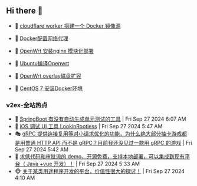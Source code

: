## Hi there 👋

<!--
**dkyg666/dkyg666** is a ✨ _special_ ✨ repository because its `README.md` (this file) appears on your GitHub profile.

Here are some ideas to get you started:

- 🔭 I’m currently working on ...
- 🌱 I’m currently learning ...
- 👯 I’m looking to collaborate on ...
- 🤔 I’m looking for help with ...
- 💬 Ask me about ...
- 📫 How to reach me: ...
- 😄 Pronouns: ...
- ⚡ Fun fact: ...
-->

<!-- BLOG-POST-LIST:START -->
- 🦩 [cloudflare worker 搭建一个 Docker 镜像源](http://blog.1996099.xyz/archives/cloudflare-worker-da-jian-yi-ge-docker-jing-xiang-zhan) 

- 🚦 [Docker配置网络代理](http://blog.1996099.xyz/archives/dockerpei-zhi-wang-luo-dai-li) 

- 🫶 [OpenWrt 安装nginx 模块化部署](http://blog.1996099.xyz/archives/openwrt-an-zhuang-nginx-mo-kuai-hua-bu-shu) 

- 🦄 [Ubuntu编译Openwrt](http://blog.1996099.xyz/archives/ubuntuzi-bian-yi-openwrt) 

- 🐻 [OpenWrt overlay磁盘扩容](http://blog.1996099.xyz/archives/openwrt-overlay) 

- 🤖 [CentOS 7 安装Docker环境](http://blog.1996099.xyz/archives/centos-docker) 
<!-- BLOG-POST-LIST:END -->

### v2ex-全站热点
<!-- v2ex:START -->
- 🥸 [SpringBoot 有没有自动生成单元测试的工具](https://www.v2ex.com/t/1076291#reply0) | Fri Sep 27 2024 6:07 AM
- 🤗 [iOS 调试 UI 工具 LookinRootless](https://www.v2ex.com/t/1076282#reply2) | Fri Sep 27 2024 5:47 AM
- 🎭 [gRPC 提供连接复用等对小请求优化的功能，为什么绝大部分抽卡游戏都是用普通 HTTP API 而不是 gRPC？目前我还没见过一款用 gRPC 的游戏](https://www.v2ex.com/t/1076279#reply6) | Fri Sep 27 2024 5:42 AM
- 🥷 [求低代码和审批流的 demo，开源免费，支持本地部署，可以集成到现有平台（ Java +vue 开发）！](https://www.v2ex.com/t/1076277#reply3) | Fri Sep 27 2024 5:33 AM
- 🐵 [关于某类用途程序开发的平台，价值性很大的探讨！](https://www.v2ex.com/t/1076254#reply0) | Fri Sep 27 2024 4:10 AM<!-- v2ex:END -->

